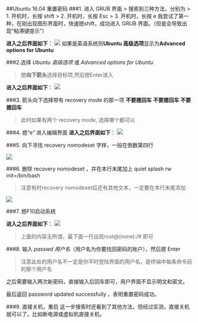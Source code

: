 ##Ubuntu 16.04 重置密码
###1. 进入 GRUB 界面
		> 搜索到三种方法，分别为
		> 1. 开机时，长按 shift
		> 2. 开机时，长按 Esc
		> 3. 开机时，长按 e
	我尝试了第一种，在刚出现图形界面时，快速摁shift，成功进入 GRUB 界面。（但是会导致出现“粘滞键提示”）

**进入之后界面如下**：
![](https://img-blog.csdn.net/20180322215253143)
如果是英语系统则**Ubuntu 高级选项**显示为**Advanced options for Ubuntu**

###2.选择 *Ubuntu 高级选项* 或 *Advanced options for Ubuntu*
	
> 摁**向下箭头**选择目标项,然后摁Enter进入

**进入之后界面如下**：
![](https://img-blog.csdn.net/20161213175947735)

###3. 箭头向下选择带有 recovery mode 的那一项
**不要摁回车**
**不要摁回车**
**不要摁回车**

> 此时如果有两个 recovery mode, 选择哪个都可以

###4. 摁“e” 进入编辑界面
**进入之后界面如下**：
![](https://upload-images.jianshu.io/upload_images/3972299-948325eed4052bbd.png?imageMogr2/auto-orient/strip|imageView2/2/w/639/format/png)

###5. 向下寻找 recovery nomodeset 字样，一般在倒数第四行

![](https://img-blog.csdn.net/20161213180034937)

###6. 删除 recovery nomodeset ，并在本行末尾加上 quiet splash rw init=/bin/bash
> 注意有时recovery nomodeset后还有其他文本，一定要在本行末尾添加

![](https://img-blog.csdn.net/20180322220320326)

###7. 摁F10启动系统

**进入之后界面如下**：
![](https://img-blog.csdn.net/20180322220649396)

> 上面的内容无所谓，最下面一行出现root@(none):/# 即可

###8. 输入 *passwd 用户名*（用户名为你要找回密码的账户），然后摁 Enter
 > 注意此处的用户名不一定是你平时登陆界面的用户名，是终端中每条命令前的那个用户名

之后需要输入两次新密码，直接输入后回车即可，用户界面不显示明文和密文。

最后返回 password updated successfully ，表明重置密码成功。

###9. 直接关机，重启
	这一步搜索时还看到了其他方法，但经过实测，直接关机就可以了。比如断电源或虚拟机直接关机。